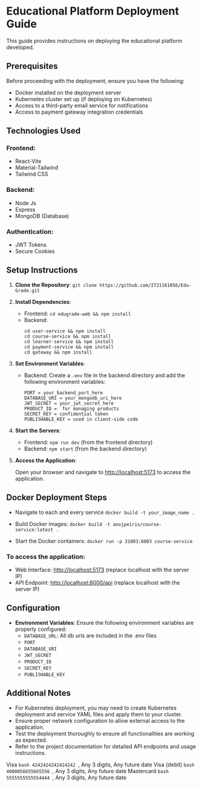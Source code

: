# Educational Platform Deployment Guide

This guide provides instructions on deploying the educational platform developed.

## Prerequisites

Before proceeding with the deployment, ensure you have the following:

- Docker installed on the deployment server
- Kubernetes cluster set up (if deploying on Kubernetes)
- Access to a third-party email service for notifications
- Access to payment gateway integration credentials

## Technologies Used

### Frontend:

- React-Vite
- Material-Tailwind
- Tailwind CSS

### Backend:

- Node Js
- Express
- MongoDB (Database)

### Authentication:

- JWT Tokens
- Secure Cookies

## Setup Instructions

1. **Clone the Repository**: `git clone https://github.com/IT21161056/Edu-Grade.git`

2. **Install Dependencies**:

   - Frontend: `cd edugrade-web && npm install`
   - Backend:
     ```
     cd user-service && npm install
     cd course-service && npm install
     cd learner-service && npm install
     cd payment-service && npm install
     cd gateway && npm install
     ```

3. **Set Environment Variables**:

   - Backend:
     Create a `.env` file in the backend directory and add the following environment variables:
     ```
     PORT = your_backend_port_here
     DATABASE_URI = your_mongodb_uri_here
     JWT_SECRET = your_jwt_secret_here
     PRODUCT_ID =  for managing products
     SECRET_KEY = confidential token
     PUBLISHABLE_KEY = used in client-side code
     ```

4. **Start the Servers**:

   - Frontend: `npm run dev` (from the frontend directory)
   - Backend: `npm start` (from the backend directory)

5. **Access the Application**:

   Open your browser and navigate to [http://localhost:5173](http://localhost:5173) to access the application.

## Docker Deployment Steps

- Navigate to each and every service
  `docker build -t your_image_name .`
- Build Docker images:
  `docker build -t anojpeiris/course-service:latest .`

- Start the Docker containers:
  `docker run -p 31003:8003 course-service`

### To access the application:

- Web Interface: [http://localhost:5173](http://localhost:5173) (replace localhost with the server IP)
- API Endpoint: [http://localhost:8000/api](http://localhost:8000/api) (replace localhost with the server IP)

## Configuration

- **Environment Variables**:
  Ensure the following environment variables are properly configured:
  - `DATABASE_URL`: All db urls are included in the .env files
  - `PORT`
  - `DATABASE_URI`
  - `JWT_SECRET`
  - `PRODUCT_ID`
  - `SECRET_KEY`
  - `PUBLISHABLE_KEY`

## Additional Notes

- For Kubernetes deployment, you may need to create Kubernetes deployment and service YAML files and apply them to your cluster.
- Ensure proper network configuration to allow external access to the application.
- Test the deployment thoroughly to ensure all functionalities are working as expected.
- Refer to the project documentation for detailed API endpoints and usage instructions.

Visa `bash 4242424242424242 `, Any 3 digits, Any future date
Visa (debit) `bash 4000056655665556 `, Any 3 digits, Any future date
Mastercard `bash 5555555555554444 `, Any 3 digits, Any future date
